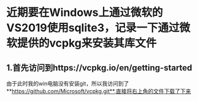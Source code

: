 # 近期要在Windows上通过微软的VS2019使用sqlite3，记录一下通过微软提供的vcpkg来安装其库文件
## 1.首先访问到https://vcpkg.io/en/getting-started
  由于此时我的win电脑没有安装git，所以我访问到了**https://github.com/Microsoft/vcpkg.git**,直接将右上角的文件下载了下来
